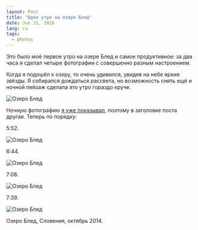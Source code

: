```yaml
---
layout: Post
title: "Одно утро на озере Блед"
date: Jun 21, 2016
lang: ru
tags:
  - photos
---
```


Это было моё первое утро на озере Блед и самое продуктивное: за два часа я сделал четыре фотографии с совершенно разным настроением.

Когда я подошёл к озеру, то очень удивился, увидев на небе яркие звёзды. Я собирался дождаться рассвета, но возможность снять ещё и ночной пейзаж сделала это утро гораздо круче.

![Озеро Блед](photo://2014-10-13_3529_Artem_Sapegin)

<!--more-->

Ночную фотографию [я уже показывал](/blog/5748), поэтому в заголовке поста другая. Теперь по порядку:

5:52.

![Озеро Блед](photo://2014-10-13_3483_Artem_Sapegin)

6:44.

![Озеро Блед](photo://2014-10-13_3496_Artem_Sapegin)

7:08.

![Озеро Блед](photo://2014-10-13_3505_Artem_Sapegin)

7:39.

![Озеро Блед](photo://2014-10-13_3529_Artem_Sapegin)

Озеро Блед, Словения, октябрь 2014.
